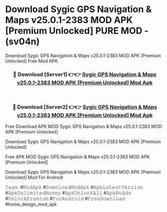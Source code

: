 # Download Sygic GPS Navigation & Maps v25.0.1-2383 MOD APK [Premium Unlocked] PURE MOD - (sv04n)
Download Sygic GPS Navigation & Maps v25.0.1-2383 MOD APK [Premium Unlocked] Free Mod APK

<div align="center">
<h3>🔴 Download [Server1] 👉👉 <a href="https://apk-comot.site?title=Sygic_GPS_Navigation_&_Maps_v25.0.1-2383_MOD_APK_[Premium_Unlocked]">Sygic GPS Navigation & Maps v25.0.1-2383 MOD APK [Premium Unlocked] Mod Apk</a></h3><br>

<h3>🔴 Download [Server2] 👉👉 <a href="https://apk-comot.site?title=Sygic_GPS_Navigation_&_Maps_v25.0.1-2383_MOD_APK_[Premium_Unlocked]">Sygic GPS Navigation & Maps v25.0.1-2383 MOD APK [Premium Unlocked] Mod Apk</a></h3>
</div>


Free Download APK MOD Sygic GPS Navigation & Maps v25.0.1-2383 MOD APK [Premium Unlocked]

Download Sygic GPS Navigation & Maps v25.0.1-2383 MOD APK [Premium Unlocked] 

Free APK MOD Sygic GPS Navigation & Maps v25.0.1-2383 MOD APK [Premium Unlocked] 

Download Sygic GPS Navigation & Maps v25.0.1-2383 MOD APK [Premium Unlocked] Mod For Android

𝚃𝚊𝚐𝚜: #𝙼𝚘𝚍𝙰𝚙𝚔 #𝙳𝚘𝚠𝚗𝚕𝚘𝚊𝚍𝙼𝚘𝚍𝙰𝚙𝚔 #𝙰𝚙𝚔𝙻𝚊𝚝𝚎𝚜𝚝𝚅𝚎𝚛𝚜𝚒𝚘𝚗 #𝙰𝚙𝚔𝚄𝚗𝚕𝚒𝚖𝚒𝚝𝚎𝚍𝙼𝚘𝚗𝚎𝚢 #𝙰𝚙𝚔𝚄𝚗𝚕𝚘𝚌𝚔𝙰𝚕𝚕 #𝙰𝚙𝚔𝙽𝚘𝙰𝚍𝚜 #𝚄𝚗𝚕𝚘𝚌𝚔𝙿𝚛𝚎𝚖𝚒𝚞𝚖 #𝙵𝚘𝚛𝙰𝚗𝚍𝚛𝚘𝚒𝚍 #𝙵𝚛𝚎𝚎𝙳𝚘𝚠𝚗𝚕𝚘𝚊𝚍 #home_design_mod_apk